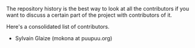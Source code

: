 The repository history is the best way to look at all the contributors if you
want to discuss a certain part of the project with contributors of it.

Here's a consolidated list of contributors.

- Sylvain Glaize (mokona at puupuu.org)
